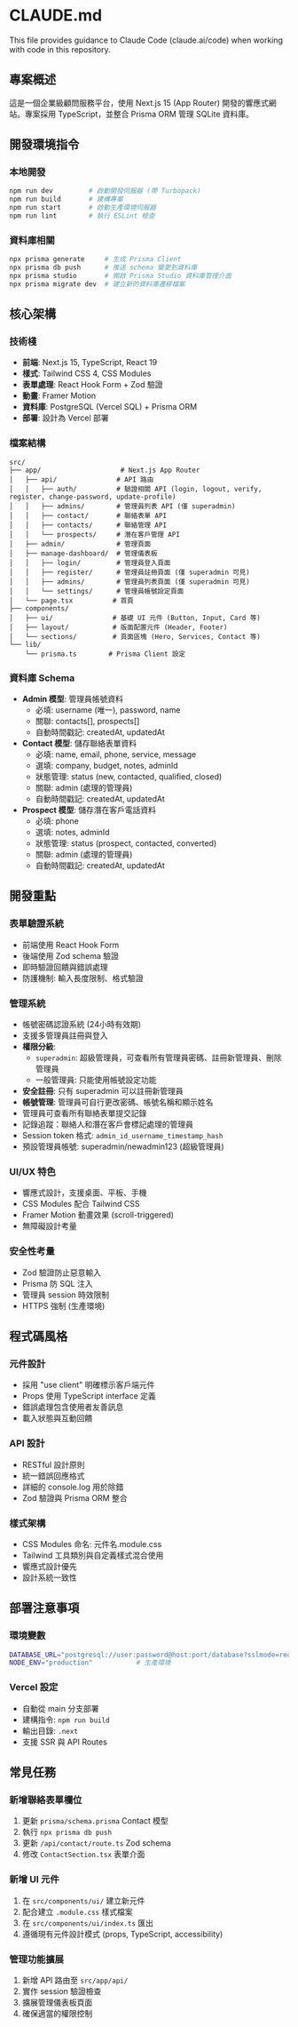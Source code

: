 # CLAUDE.md

This file provides guidance to Claude Code (claude.ai/code) when working with code in this repository.

## 專案概述

這是一個企業級顧問服務平台，使用 Next.js 15 (App Router) 開發的響應式網站。專案採用 TypeScript，並整合 Prisma ORM 管理 SQLite 資料庫。

## 開發環境指令

### 本地開發
```bash
npm run dev         # 啟動開發伺服器 (帶 Turbopack)
npm run build       # 建構專案
npm run start       # 啟動生產環境伺服器
npm run lint        # 執行 ESLint 檢查
```

### 資料庫相關
```bash
npx prisma generate     # 生成 Prisma Client
npx prisma db push      # 推送 schema 變更到資料庫
npx prisma studio       # 開啟 Prisma Studio 資料庫管理介面
npx prisma migrate dev  # 建立新的資料庫遷移檔案
```

## 核心架構

### 技術棧
- **前端**: Next.js 15, TypeScript, React 19
- **樣式**: Tailwind CSS 4, CSS Modules
- **表單處理**: React Hook Form + Zod 驗證
- **動畫**: Framer Motion
- **資料庫**: PostgreSQL (Vercel SQL) + Prisma ORM
- **部署**: 設計為 Vercel 部署

### 檔案結構
```
src/
├── app/                    # Next.js App Router
│   ├── api/               # API 路由
│   │   ├── auth/          # 驗證相關 API (login, logout, verify, register, change-password, update-profile)
│   │   ├── admins/        # 管理員列表 API (僅 superadmin)
│   │   ├── contact/       # 聯絡表單 API
│   │   ├── contacts/      # 聯絡管理 API
│   │   └── prospects/     # 潛在客戶管理 API
│   ├── admin/             # 管理頁面
│   ├── manage-dashboard/  # 管理儀表板
│   │   ├── login/         # 管理員登入頁面
│   │   ├── register/      # 管理員註冊頁面 (僅 superadmin 可見)
│   │   ├── admins/        # 管理員列表頁面 (僅 superadmin 可見)
│   │   └── settings/      # 管理員帳號設定頁面
│   └── page.tsx          # 首頁
├── components/
│   ├── ui/               # 基礎 UI 元件 (Button, Input, Card 等)
│   ├── layout/           # 版面配置元件 (Header, Footer)
│   └── sections/         # 頁面區塊 (Hero, Services, Contact 等)
└── lib/
    └── prisma.ts        # Prisma Client 設定
```

### 資料庫 Schema
- **Admin 模型**: 管理員帳號資料
  - 必填: username (唯一), password, name
  - 關聯: contacts[], prospects[]
  - 自動時間戳記: createdAt, updatedAt
- **Contact 模型**: 儲存聯絡表單資料
  - 必填: name, email, phone, service, message
  - 選填: company, budget, notes, adminId
  - 狀態管理: status (new, contacted, qualified, closed)
  - 關聯: admin (處理的管理員)
  - 自動時間戳記: createdAt, updatedAt
- **Prospect 模型**: 儲存潛在客戶電話資料
  - 必填: phone
  - 選填: notes, adminId
  - 狀態管理: status (prospect, contacted, converted)
  - 關聯: admin (處理的管理員)
  - 自動時間戳記: createdAt, updatedAt

## 開發重點

### 表單驗證系統
- 前端使用 React Hook Form
- 後端使用 Zod schema 驗證
- 即時驗證回饋與錯誤處理
- 防護機制: 輸入長度限制、格式驗證

### 管理系統
- 帳號密碼認證系統 (24小時有效期)
- 支援多管理員註冊與登入
- **權限分級**: 
  - `superadmin`: 超級管理員，可查看所有管理員密碼、註冊新管理員、刪除管理員
  - 一般管理員: 只能使用帳號設定功能
- **安全註冊**: 只有 superadmin 可以註冊新管理員
- **帳號管理**: 管理員可自行更改密碼、帳號名稱和顯示姓名
- 管理員可查看所有聯絡表單提交記錄
- 記錄追蹤：聯絡人和潛在客戶會標記處理的管理員
- Session token 格式: `admin_id_username_timestamp_hash`
- 預設管理員帳號: superadmin/newadmin123 (超級管理員)

### UI/UX 特色
- 響應式設計，支援桌面、平板、手機
- CSS Modules 配合 Tailwind CSS
- Framer Motion 動畫效果 (scroll-triggered)
- 無障礙設計考量

### 安全性考量
- Zod 驗證防止惡意輸入
- Prisma 防 SQL 注入
- 管理員 session 時效限制
- HTTPS 強制 (生產環境)

## 程式碼風格

### 元件設計
- 採用 "use client" 明確標示客戶端元件
- Props 使用 TypeScript interface 定義
- 錯誤處理包含使用者友善訊息
- 載入狀態與互動回饋

### API 設計
- RESTful 設計原則
- 統一錯誤回應格式
- 詳細的 console.log 用於除錯
- Zod 驗證與 Prisma ORM 整合

### 樣式架構
- CSS Modules 命名: 元件名.module.css
- Tailwind 工具類別與自定義樣式混合使用
- 響應式設計優先
- 設計系統一致性

## 部署注意事項

### 環境變數
```bash
DATABASE_URL="postgresql://user:password@host:port/database?sslmode=require"  # Vercel Postgres 連線字串
NODE_ENV="production"           # 生產環境
```

### Vercel 設定
- 自動從 main 分支部署
- 建構指令: `npm run build`
- 輸出目錄: `.next`
- 支援 SSR 與 API Routes

## 常見任務

### 新增聯絡表單欄位
1. 更新 `prisma/schema.prisma` Contact 模型
2. 執行 `npx prisma db push`
3. 更新 `/api/contact/route.ts` Zod schema
4. 修改 `ContactSection.tsx` 表單介面

### 新增 UI 元件
1. 在 `src/components/ui/` 建立新元件
2. 配合建立 `.module.css` 樣式檔案
3. 在 `src/components/ui/index.ts` 匯出
4. 遵循現有元件設計模式 (props, TypeScript, accessibility)

### 管理功能擴展
1. 新增 API 路由至 `src/app/api/`
2. 實作 session 驗證檢查
3. 擴展管理儀表板頁面
4. 確保適當的權限控制